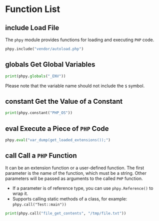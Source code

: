 # Function List

## include Load File
The `phpy` module provides functions for loading and executing `PHP` code.
```python
phpy.include("vendor/autoload.php")
```

## globals Get Global Variables
```python
print(phpy.globals("_ENV"))
```
Please note that the variable name should not include the `$` symbol.

## constant Get the Value of a Constant
```python
print(phpy.constant("PHP_OS"))
```

## eval Execute a Piece of `PHP` Code

```python
phpy.eval("var_dump(get_loaded_extensions());")
```

## call Call a `PHP` Function

It can be an extension function or a user-defined function. The first parameter is the name of the function, which must be a string. Other parameters will be passed as arguments to the called `PHP` function.

- If a parameter is of reference type, you can use `phpy.Reference()` to wrap it.
- Supports calling static methods of a class, for example: `phpy.call("Test::main"))`

```python
print(phpy.call("file_get_contents", "/tmp/file.txt"))
```